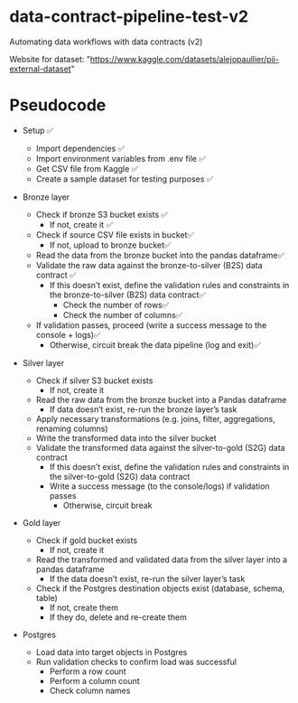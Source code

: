 # data-contract-pipeline-test-v2
Automating data workflows with data contracts (v2)




Website for dataset: "https://www.kaggle.com/datasets/alejopaullier/pii-external-dataset"




# Pseudocode

- Setup ✅ 
    - Import dependencies ✅ 
    - Import environment variables from .env file ✅
    - Get CSV file from Kaggle ✅ 
    - Create a sample dataset for testing purposes ✅ 


- Bronze layer
    - Check if bronze S3 bucket exists ✅
        - If not, create it ✅ 
    - Check if source CSV file exists in bucket✅
        - If not, upload to bronze bucket✅
    - Read the data from the bronze bucket into the pandas dataframe✅
    - Validate the raw data against the bronze-to-silver (B2S) data contract ✅ 
        - If this doesn’t exist, define the validation rules and constraints in the bronze-to-silver (B2S) data contract✅
            - Check the number of rows✅
            - Check the number of columns✅
    - If validation passes, proceed (write a success message to the console + logs)✅
        - Otherwise, circuit break the data pipeline (log and exit)✅

- Silver layer
    - Check if silver S3 bucket exists
        - If not, create it
    - Read the raw data from the bronze bucket into a Pandas dataframe
        - If data doesn’t exist, re-run the bronze layer’s task
    - Apply necessary transformations (e.g. joins, filter, aggregations, renaming columns)
    - Write the transformed data into the silver bucket
    - Validate the transformed data against the silver-to-gold (S2G) data contract
        - If this doesn’t exist, define the validation rules and constraints in the silver-to-gold (S2G) data contract
        - Write a success message (to the console/logs) if validation passes
            - Otherwise, circuit break

- Gold layer
    - Check if gold bucket exists
        - If not, create it
    - Read the transformed and validated data from the silver layer into a pandas dataframe
        - If the data doesn’t exist, re-run the silver layer’s task
    - Check if the Postgres destination objects exist (database, schema, table)
        - If not, create them
        - If they do, delete and re-create them

- Postgres
    - Load data into target objects in Postgres
    - Run validation checks to confirm load was successful
        - Perform a row count
        - Perform a column count
        - Check column names